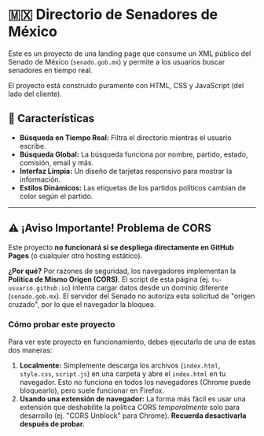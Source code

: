 # 🇲🇽 Directorio de Senadores de México

Este es un proyecto de una landing page que consume un XML público del Senado de México (`senado.gob.mx`) y permite a los usuarios buscar senadores en tiempo real.

El proyecto está construido puramente con HTML, CSS y JavaScript (del lado del cliente).

## 🚀 Características

* **Búsqueda en Tiempo Real:** Filtra el directorio mientras el usuario escribe.
* **Búsqueda Global:** La búsqueda funciona por nombre, partido, estado, comisión, email y más.
* **Interfaz Limpia:** Un diseño de tarjetas responsivo para mostrar la información.
* **Estilos Dinámicos:** Las etiquetas de los partidos políticos cambian de color según el partido.

---

## ⚠️ ¡Aviso Importante! Problema de CORS

Este proyecto **no funcionará si se despliega directamente en GitHub Pages** (o cualquier otro hosting estático).

**¿Por qué?**
Por razones de seguridad, los navegadores implementan la **Política de Mismo Origen (CORS)**. El script de esta página (ej. `tu-usuario.github.io`) intenta cargar datos desde un dominio diferente (`senado.gob.mx`). El servidor del Senado no autoriza esta solicitud de "origen cruzado", por lo que el navegador la bloquea.

### Cómo probar este proyecto

Para ver este proyecto en funcionamiento, debes ejecutarlo de una de estas dos maneras:

1.  **Localmente:** Simplemente descarga los archivos (`index.html`, `style.css`, `script.js`) en una carpeta y abre el `index.html` en tu navegador. Esto no funciona en todos los navegadores (Chrome puede bloquearlo), pero suele funcionar en Firefox.
2.  **Usando una extensión de navegador:** La forma más fácil es usar una extensión que deshabilite la política CORS *temporalmente* solo para desarrollo (ej. "CORS Unblock" para Chrome). **Recuerda desactivarla después de probar.**